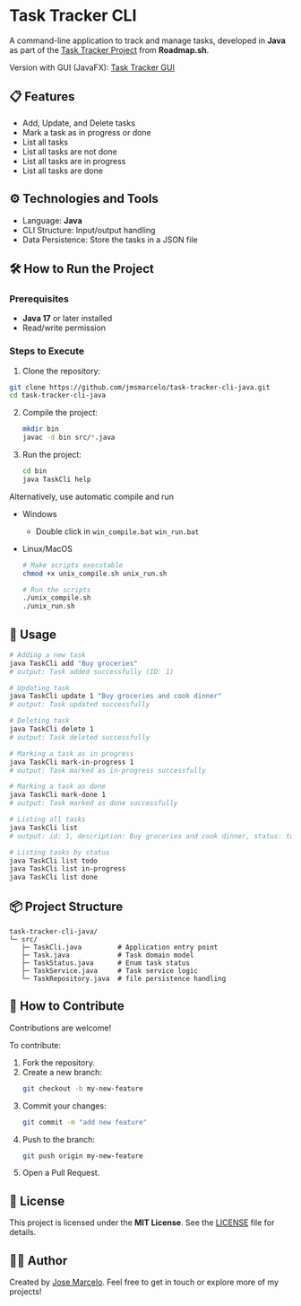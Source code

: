 # Task Tracker CLI

A command-line application to track and manage tasks, developed in **Java** as part of the [Task Tracker Project](https://roadmap.sh/projects/task-tracker) from **Roadmap.sh**.

Version with GUI (JavaFX): [Task Tracker GUI](https://github.com/jmsmarcelo/task-tracker-javafx)

## 📋 Features
- Add, Update, and Delete tasks
- Mark a task as in progress or done
- List all tasks
- List all tasks are not done
- List all tasks are in progress
- List all tasks are done

## ⚙️ Technologies and Tools

- Language: **Java**
- CLI Structure: Input/output handling
- Data Persistence: Store the tasks in a JSON file

## 🛠️ How to Run the Project

### Prerequisites

- **Java 17** or later installed
- Read/write permission

### Steps to Execute

1. Clone the repository:
  ```bash
  git clone https://github.com/jmsmarcelo/task-tracker-cli-java.git
  cd task-tracker-cli-java
  ```
2. Compile the project:
   ```bash
   mkdir bin
   javac -d bin src/*.java
   ```
3. Run the project:
   ```bash
   cd bin
   java TaskCli help
   ```
Alternatively, use automatic compile and run
   - Windows
     - Double click in `win_compile.bat` `win_run.bat`
     
   - Linux/MacOS
     ```bash
     # Make scripts executable
     chmod +x unix_compile.sh unix_run.sh

     # Run the scripts
     ./unix_compile.sh
     ./unix_run.sh
     ```

## 📌 Usage
   ```bash
# Adding a new task
java TaskCli add "Buy groceries"
# output: Task added successfully (ID: 1)

# Updating task
java TaskCli update 1 "Buy groceries and cook dinner"
# output: Task updated successfully

# Deleting task
java TaskCli delete 1
# output: Task deleted successfully

# Marking a task as in progress
java TaskCli mark-in-progress 1
# output: Task marked as in-progress successfully

# Marking a task as done
java TaskCli mark-done 1
# output: Task marked as done successfully

# Listing all tasks
java TaskCli list
# output: id: 1, description: Buy groceries and cook dinner, status: todo, createdAt: 2024-11-28T06:39:51.227335800, updatedAt: 2024-11-28T06:40:40.429241100

# Listing tasks by status
java TaskCli list todo
java TaskCli list in-progress
java TaskCli list done
   ```

## 📦 Project Structure
```plaintext
task-tracker-cli-java/
└─ src/
   ├─ TaskCli.java         # Application entry point
   ├─ Task.java            # Task domain model
   ├─ TaskStatus.java      # Enum task status
   ├─ TaskService.java     # Task service logic
   └─ TaskRepository.java  # file persistence handling
```

## 📖 How to Contribute

Contributions are welcome!

To contribute:
1. Fork the repository.
2. Create a new branch:
   ```bash
   git checkout -b my-new-feature
   ```
3. Commit your changes:
   ```bash
   git commit -m "add new feature"
   ```
4. Push to the branch:
   ```bash
   git push origin my-new-feature
   ```
5. Open a Pull Request.

## 📜 License
This project is licensed under the **MIT License**. See the [LICENSE](https://github.com/jmsmarcelo/task-tracker-cli-java/blob/main/LICENSE) file for details.

## 🙋‍♂️ Author
Created by [Jose Marcelo](https://jmsmarcelo.github.io/). Feel free to get in touch or explore more of my projects!
